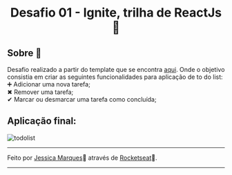 <h1 align = "center"> Desafio 01 - Ignite, trilha de ReactJs 🚀 </h1>

## Sobre 📑
Desafio realizado a partir do template que se encontra [aqui](https://github.com/rocketseat-education/ignite-template-reactjs-conceitos-do-react). 
Onde o objetivo consistia em criar as seguintes funcionalidades para aplicação de to do list: <br/>
➕ Adicionar uma nova tarefa; <br />
✖ Remover uma tarefa;<br/>
✔ Marcar ou desmarcar uma tarefa como concluída;
## Aplicação final:
![todolist](https://media1.tenor.com/images/aa871bb225e90e2ce90abb4b0bc1e120/tenor.gif?itemid=20703358)

- - - 
Feito por [Jessica Marques](https://github.com/jessicaMarquess)🖤 através de [Rocketseat](https://rocketseat.com.br/)🚀.
- - -